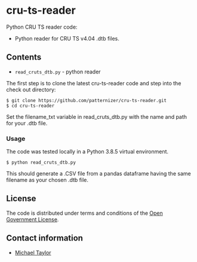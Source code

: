 # cru-ts-reader

Python CRU TS reader code:

* Python reader for CRU TS v4.04 .dtb files.

## Contents

* `read_cruts_dtb.py` - python reader

The first step is to clone the latest cru-ts-reader code and step into the check out directory: 

    $ git clone https://github.com/patternizer/cru-ts-reader.git
    $ cd cru-ts-reader

Set the filename_txt variable in read_cruts_dtb.py with the name and path for your .dtb file.

### Usage

The code was tested locally in a Python 3.8.5 virtual environment.

    $ python read_cruts_dtb.py

This should generate a .CSV file from a pandas dataframe having the same filename as your chosen .dtb file.

## License

The code is distributed under terms and conditions of the [Open Government License](http://www.nationalarchives.gov.uk/doc/open-government-licence/version/3/).

## Contact information

* [Michael Taylor](michael.a.taylor@uea.ac.uk)



